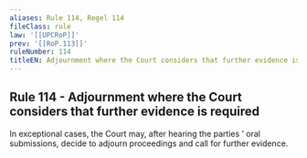 ```yaml
---
aliases: Rule 114, Regel 114
fileClass: rule
law: '[[UPCRoP]]'
prev: '[[RoP.113]]'
ruleNumber: 114
titleEN: Adjournment where the Court considers that further evidence is required
---
```


## Rule 114 - Adjournment where the Court considers that further evidence is required

In exceptional cases, the Court may, after hearing the parties ’ oral submissions, decide to adjourn proceedings and call for further evidence.